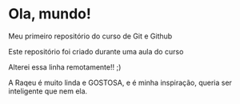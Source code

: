 # Ola, mundo!
 Meu primeiro repositório do curso de Git e Github

 Este repositório foi criado durante uma aula do curso
 
 Alterei essa linha remotamente!! ;)

 A Raqeu é muito linda e GOSTOSA, e é minha inspiração, queria ser inteligente que nem ela.
